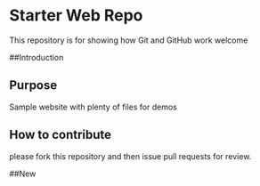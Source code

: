 # Starter Web Repo

This repository is for showing how Git and GitHub work
welcome

##Introduction

## Purpose

Sample website with plenty of files for demos

## How to contribute

please fork this repository and then issue pull requests for review.

##New